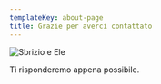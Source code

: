 ```yaml
---
templateKey: about-page
title: Grazie per averci contattato
---
```

![Sbrizio e Ele](/img/Rampina_chisiamo.png)

Ti risponderemo appena possibile.
